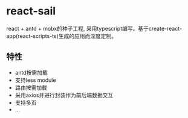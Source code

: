 # react-sail

react + antd + mobx的种子工程, 采用typescript编写。基于create-react-app(react-scripts-ts)生成的应用而深度定制。

## 特性
+ antd按需加载
+ 支持less module
+ 路由按需加载
+ 采用axios并进行封装作为前后端数据交互
+ 支持多页
+ ...